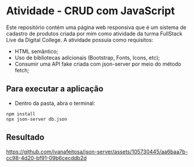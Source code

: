 # Atividade - CRUD com JavaScript

Este repositório contém uma página web responsiva que é um sistema de cadastro de produtos criada por mim como atividade da turma FullStack Live da Digital College. A atividade possuía como requisitos:

* HTML semântico;
* Uso de bibliotecas adicionais (Bootstrap, Fonts, Icons, etc);
* Consumir uma API fake criada com json-server por meio do método fetch;

## Para executar a aplicação

* Dentro da pasta, abra o terminal:
```
npm install
npx json-server db.json

```
## Resultado

https://github.com/ivanafeitosa/json-server/assets/105730445/aa6baa7b-cc98-4d20-bf91-09b6cecddb2d

